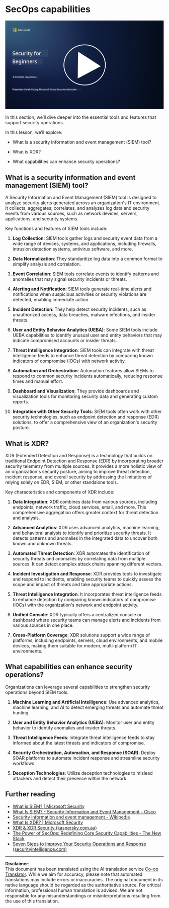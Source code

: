 <!--
CO_OP_TRANSLATOR_METADATA:
{
  "original_hash": "553eb694c89f1caca0694e8d8ab89e0e",
  "translation_date": "2025-09-04T01:15:25+00:00",
  "source_file": "4.3 SecOps capabilities.md",
  "language_code": "en"
}
-->
# SecOps capabilities

[![Watch the video](../../translated_images/4-3_placeholder.e6e2ff578a715178985449c7f550e382f9b199847b709653a5e0af6145a8e82f.en.png)](https://learn-video.azurefd.net/vod/player?id=bdbc1c7c-307b-4519-b8ad-b142434c0461)

In this section, we’ll dive deeper into the essential tools and features that support security operations.

In this lesson, we’ll explore:

- What is a security information and event management (SIEM) tool?

- What is XDR?

- What capabilities can enhance security operations?

## What is a security information and event management (SIEM) tool?

A Security Information and Event Management (SIEM) tool is designed to analyze security alerts generated across an organization's IT environment. It collects, aggregates, correlates, and analyzes log data and security events from various sources, such as network devices, servers, applications, and security systems.

Key functions and features of SIEM tools include:

1. **Log Collection**: SIEM tools gather logs and security event data from a wide range of devices, systems, and applications, including firewalls, intrusion detection systems, antivirus software, and more.

2. **Data Normalization**: They standardize log data into a common format to simplify analysis and correlation.

3. **Event Correlation**: SIEM tools correlate events to identify patterns and anomalies that may signal security incidents or threats.

4. **Alerting and Notification**: SIEM tools generate real-time alerts and notifications when suspicious activities or security violations are detected, enabling immediate action.

5. **Incident Detection**: They help detect security incidents, such as unauthorized access, data breaches, malware infections, and insider threats.

6. **User and Entity Behavior Analytics (UEBA)**: Some SIEM tools include UEBA capabilities to identify unusual user and entity behaviors that may indicate compromised accounts or insider threats.

7. **Threat Intelligence Integration**: SIEM tools can integrate with threat intelligence feeds to enhance threat detection by comparing known indicators of compromise (IOCs) with network activity.

8. **Automation and Orchestration**: Automation features allow SIEMs to respond to common security incidents automatically, reducing response times and manual effort.

9. **Dashboard and Visualization**: They provide dashboards and visualization tools for monitoring security data and generating custom reports.

10. **Integration with Other Security Tools**: SIEM tools often work with other security technologies, such as endpoint detection and response (EDR) solutions, to offer a comprehensive view of an organization's security posture.

## What is XDR?

XDR (Extended Detection and Response) is a technology that builds on traditional Endpoint Detection and Response (EDR) by incorporating broader security telemetry from multiple sources. It provides a more holistic view of an organization's security posture, aiming to improve threat detection, incident response, and overall security by addressing the limitations of relying solely on EDR, SIEM, or other standalone tools.

Key characteristics and components of XDR include:

1. **Data Integration**: XDR combines data from various sources, including endpoints, network traffic, cloud services, email, and more. This comprehensive aggregation offers greater context for threat detection and analysis.

2. **Advanced Analytics**: XDR uses advanced analytics, machine learning, and behavioral analysis to identify and prioritize security threats. It detects patterns and anomalies in the integrated data to uncover both known and unknown threats.

3. **Automated Threat Detection**: XDR automates the identification of security threats and anomalies by correlating data from multiple sources. It can detect complex attack chains spanning different vectors.

4. **Incident Investigation and Response**: XDR provides tools to investigate and respond to incidents, enabling security teams to quickly assess the scope and impact of threats and take appropriate actions.

5. **Threat Intelligence Integration**: It incorporates threat intelligence feeds to enhance detection by comparing known indicators of compromise (IOCs) with the organization's network and endpoint activity.

6. **Unified Console**: XDR typically offers a centralized console or dashboard where security teams can manage alerts and incidents from various sources in one place.

7. **Cross-Platform Coverage**: XDR solutions support a wide range of platforms, including endpoints, servers, cloud environments, and mobile devices, making them suitable for modern, multi-platform IT environments.

## What capabilities can enhance security operations?

Organizations can leverage several capabilities to strengthen security operations beyond SIEM tools:

1. **Machine Learning and Artificial Intelligence**: Use advanced analytics, machine learning, and AI to detect emerging threats and automate threat hunting.

2. **User and Entity Behavior Analytics (UEBA)**: Monitor user and entity behavior to identify anomalies and insider threats.

3. **Threat Intelligence Feeds**: Integrate threat intelligence feeds to stay informed about the latest threats and indicators of compromise.

4. **Security Orchestration, Automation, and Response (SOAR)**: Deploy SOAR platforms to automate incident response and streamline security workflows.

5. **Deception Technologies**: Utilize deception technologies to mislead attackers and detect their presence within the network.

## Further reading

- [What is SIEM? | Microsoft Security](https://www.microsoft.com/security/business/security-101/what-is-siem?WT.mc_id=academic-96948-sayoung)
- [What Is SIEM? - Security Information and Event Management - Cisco](https://www.cisco.com/c/en/us/products/security/what-is-siem.html)
- [Security information and event management - Wikipedia](https://en.wikipedia.org/wiki/Security_information_and_event_management)
- [What Is XDR? | Microsoft Security](https://www.microsoft.com/security/business/security-101/what-is-xdr?WT.mc_id=academic-96948-sayoung)
- [XDR & XDR Security (kaspersky.com.au)](https://www.kaspersky.com.au/resource-center/definitions/what-is-xdr)
- [The Power of SecOps: Redefining Core Security Capabilities - The New Stack](https://thenewstack.io/the-power-of-secops-redefining-core-security-capabilities/)
- [Seven Steps to Improve Your Security Operations and Response (securityintelligence.com)](https://securityintelligence.com/seven-steps-to-improve-your-security-operations-and-response/)

---

**Disclaimer**:  
This document has been translated using the AI translation service [Co-op Translator](https://github.com/Azure/co-op-translator). While we aim for accuracy, please note that automated translations may include errors or inaccuracies. The original document in its native language should be regarded as the authoritative source. For critical information, professional human translation is advised. We are not responsible for any misunderstandings or misinterpretations resulting from the use of this translation.
